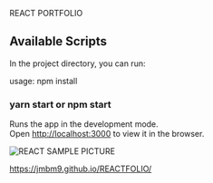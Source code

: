 REACT PORTFOLIO
## Available Scripts

In the project directory, you can run:

usage:
npm install 

### yarn start or npm start

Runs the app in the development mode.\
Open [http://localhost:3000](http://localhost:3000) to view it in the browser.





![REACT SAMPLE PICTURE](https://user-images.githubusercontent.com/103155259/190002240-ff0315ae-d8c4-4476-9827-eab0b5c7cdb7.PNG)

https://jmbm9.github.io/REACTFOLIO/


